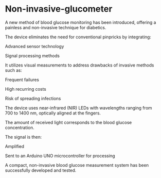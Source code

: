 # Non-invasive-glucometer
A new method of blood glucose monitoring has been introduced, offering a painless and non-invasive technique for diabetics.

The device eliminates the need for conventional pinpricks by integrating:

Advanced sensor technology

Signal processing methods

It utilizes visual measurements to address drawbacks of invasive methods such as:

Frequent failures

High recurring costs

Risk of spreading infections

The device uses near-infrared (NIR) LEDs with wavelengths ranging from 700 to 1400 nm, optically aligned at the fingers.

The amount of received light corresponds to the blood glucose concentration.

The signal is then:

Amplified

Sent to an Arduino UNO microcontroller for processing

A compact, non-invasive blood glucose measurement system has been successfully developed and tested.
